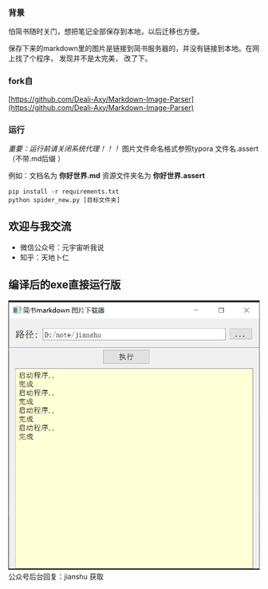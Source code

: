 ### 背景
怕简书随时关门，想把笔记全部保存到本地，以后迁移也方便。

保存下来的markdown里的图片是链接到简书服务器的，并没有链接到本地。在网上找了个程序，
发现并不是太完美，
改了下。
### fork自
[https://github.com/Deali-Axy/Markdown-Image-Parser](https://github.com/Deali-Axy/Markdown-Image-Parser)

### 运行
*重要：运行前请关闭系统代理！！！*
图片文件命名格式参照typora 文件名.assert（不带.md后缀 ）

例如：文档名为 **你好世界.md** 资源文件夹名为 **你好世界.assert**
```
pip install -r requirements.txt
python spider_new.py [目标文件夹]
```

## 欢迎与我交流
- 微信公众号：元宇宙听我说
- 知乎：天地卜仁

## 编译后的exe直接运行版

![img.png](img.png)
公众号后台回复：jianshu  获取 
